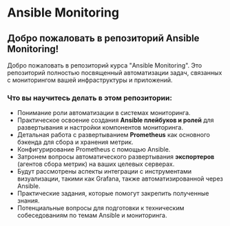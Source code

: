 # Ansible Monitoring

## Добро пожаловать в репозиторий Ansible Monitoring!

Добро пожаловать в репозиторий курса "Ansible Monitoring". Это репозиторий полностью посвященный автоматизации задач, связанных с мониторингом вашей инфраструктуры и приложений.

### **Что вы научитесь делать в этом репозитории:**

* Понимание роли автоматизации в системах мониторинга.
* Практическое освоение создания **Ansible плейбуков и ролей** для развертывания и настройки компонентов мониторинга.
* Детальная работа с развертыванием **Prometheus** как основного бэкенда для сбора и хранения метрик.
* Конфигурирование Prometheus с помощью Ansible.
* Затронем вопросы автоматического развертывания **экспортеров** (агентов сбора метрик) на ваших целевых серверах.
* Будут рассмотрены аспекты интеграции с инструментами визуализации, такими как Grafana, также автоматизированной через Ansible.
* Практические задания, которые помогут закрепить полученные знания.
* Потенциальные вопросы для подготовки к техническим собеседованиям по темам Ansible и мониторинга.
